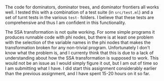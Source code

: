 
The code for dominators, dominator trees, and dominator frontiers all
works well. I tested this with a combination of a test suite (in
`src/test.ml`) and a set of turnt tests in the various `test-`
folders. I believe that these tests are comprehensive and thus I am
confident in this functionality.

The SSA transformation is not quite working. For some simple programs
it produces runnable code with phi nodes, but there is at least one
problem with the selection of the variable names in the phi nodes that
makes the transformation broken for any non-trivial program.
Unfortunately I don't know what the problem is, and I currenty think
that this is due to a lack of understanding about how the SSA
transformation is supposed to work. This would not be an issue as I
would simply figure it out, but I am out of time so I am submitting
what I have. I did start this assignment considerably earlier than the
previous assignment, and I have spent 15-20 hours on it so far.
